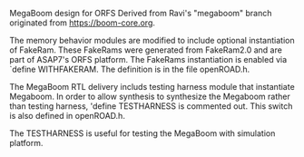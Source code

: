 
MegaBoom design for ORFS
Derived from Ravi's "megaboom" branch originated from https://boom-core.org.

The memory behavior modules are modified to include optional instantiation of FakeRam.
These FakeRams were generated from FakeRam2.0 and are part of ASAP7's ORFS platform.
The FakeRams instantiation is enabled via `define WITHFAKERAM. The definition is in
the file openROAD.h.

The MegaBoom RTL delivery includs testing harness module that instantiate Megaboom. 
In order to allow synthesis to synthesize the Megaboom rather than testing harness, 
'define TESTHARNESS is commented out. This switch is also defined in openROAD.h.

The TESTHARNESS is useful for testing the MegaBoom with simulation platform.
